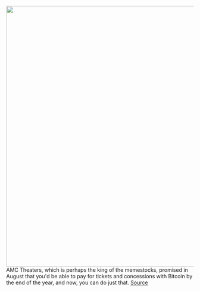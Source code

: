 <img src='https://cdn.vox-cdn.com/thumbor/JB_4ja9fFNwvricsJzVHvzaH_oM=/0x0:2040x1360/1200x800/filters:focal(857x517:1183x843)/cdn.vox-cdn.com/uploads/chorus_image/image/70136072/acastro_210813_1777_amc_0001.0.jpg' width='700px' /><br/>
AMC Theaters, which is perhaps the king of the memestocks, promised in August that you'd be able to pay for tickets and concessions with Bitcoin by the end of the year, and now, you can do just that.
<a href='https://www.theverge.com/2021/11/12/22779137/amc-theaters-movie-tickets-cryptocurrency-bitcoin-cash-ethereum-litecoin'> Source <a/>